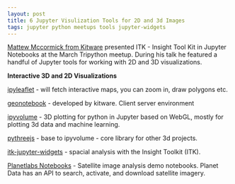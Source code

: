 ```yaml
---
layout: post
title: 6 Jupyter Visulization Tools for 2D and 3d Images
tags: jupyter python meetups tools jupyter-widgets
---
```


[Mattew Mccormick from Kitware](https://blog.kitware.com/author/matt-mccormick/) presented  ITK - Insight Tool Kit in Jupyter Notebooks at the March Tripython meetup. During his talk he featured a handful of Jupyter tools for working with 2D and 3D visualizations. 

**Interactive 3D and 2D Visualizations**   

[ipyleaflet](https://github.com/jupyter-widgets/ipyleaflet) - will fetch interactive maps, you can zoom in, draw polygons etc.  

[geonotebook](https://github.com/OpenGeoscience/geonotebook) - developed by kitware. Client server environment 

[ipyvolume](https://github.com/maartenbreddels/ipyvolume) - 3D plotting for python in Jupyter based on WebGL, mostly for plotting 3d data and machine learning. 

[pythreejs](https://github.com/jupyter-widgets/pythreejs) - base to ipyvolume - core library for other 3d projects.

[itk-jupyter-widgets](https://github.com/InsightSoftwareConsortium/itk-jupyter-widgets) - spacial analysis with the Insight Toolkit (ITK).  

[Planetlabs Notebooks](https://github.com/planetlabs/notebooks) - Satellite image analysis demo notebooks. Planet Data has an API to search, activate, and download satellite imagery.
